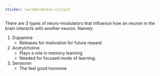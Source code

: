 ```yaml
---
sticker: lucide//brain-circuit
---
```

There are 3 types of neuro-modulators that influence how an neuron in the brain interacts with another neuron.
Namely
1. Dopamine 
	- Releases for motivation for future reward.
2. Acetylcholine
	- Plays a role in memory learning
	- Needed for focused mode of learning.
3. Serotonin
	- The feel good hormone